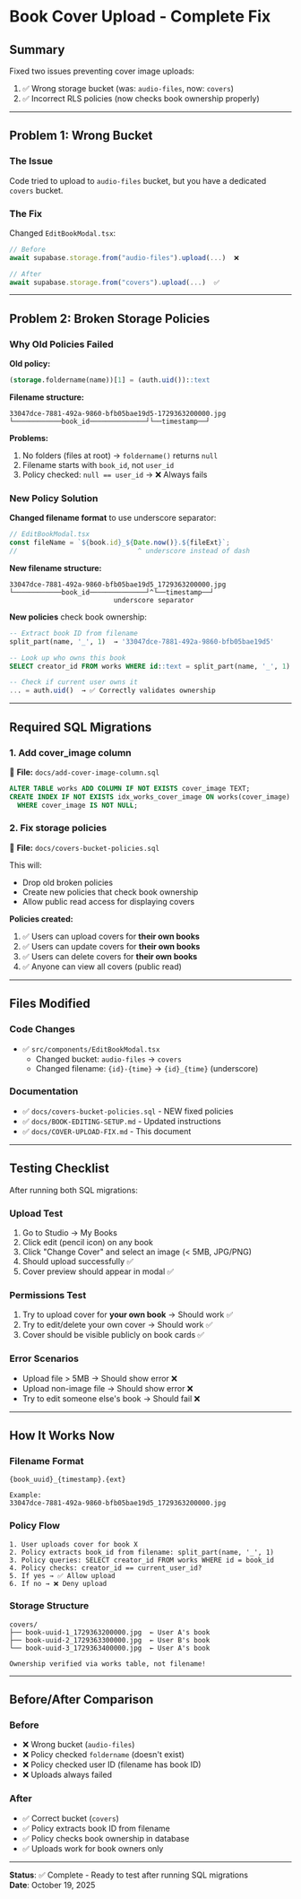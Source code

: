 # Book Cover Upload - Complete Fix

## Summary

Fixed two issues preventing cover image uploads:

1. ✅ Wrong storage bucket (was: `audio-files`, now: `covers`)
2. ✅ Incorrect RLS policies (now checks book ownership properly)

---

## Problem 1: Wrong Bucket

### The Issue

Code tried to upload to `audio-files` bucket, but you have a dedicated `covers` bucket.

### The Fix

Changed `EditBookModal.tsx`:

```typescript
// Before
await supabase.storage.from("audio-files").upload(...)  ❌

// After
await supabase.storage.from("covers").upload(...)  ✅
```

---

## Problem 2: Broken Storage Policies

### Why Old Policies Failed

**Old policy:**

```sql
(storage.foldername(name))[1] = (auth.uid())::text
```

**Filename structure:**

```
33047dce-7881-492a-9860-bfb05bae19d5-1729363200000.jpg
└────────────book_id──────────────┘└──timestamp──┘
```

**Problems:**

1. No folders (files at root) → `foldername()` returns `null`
2. Filename starts with `book_id`, not `user_id`
3. Policy checked: `null == user_id` → ❌ Always fails

### New Policy Solution

**Changed filename format** to use underscore separator:

```typescript
// EditBookModal.tsx
const fileName = `${book.id}_${Date.now()}.${fileExt}`;
//                              ^ underscore instead of dash
```

**New filename structure:**

```
33047dce-7881-492a-9860-bfb05bae19d5_1729363200000.jpg
└────────────book_id──────────────┘^└──timestamp──┘
                          underscore separator
```

**New policies** check book ownership:

```sql
-- Extract book ID from filename
split_part(name, '_', 1)  → '33047dce-7881-492a-9860-bfb05bae19d5'

-- Look up who owns this book
SELECT creator_id FROM works WHERE id::text = split_part(name, '_', 1)

-- Check if current user owns it
... = auth.uid()  → ✅ Correctly validates ownership
```

---

## Required SQL Migrations

### 1. Add cover_image column

📄 **File:** `docs/add-cover-image-column.sql`

```sql
ALTER TABLE works ADD COLUMN IF NOT EXISTS cover_image TEXT;
CREATE INDEX IF NOT EXISTS idx_works_cover_image ON works(cover_image)
  WHERE cover_image IS NOT NULL;
```

### 2. Fix storage policies

📄 **File:** `docs/covers-bucket-policies.sql`

This will:

- Drop old broken policies
- Create new policies that check book ownership
- Allow public read access for displaying covers

**Policies created:**

1. ✅ Users can upload covers for **their own books**
2. ✅ Users can update covers for **their own books**
3. ✅ Users can delete covers for **their own books**
4. ✅ Anyone can view all covers (public read)

---

## Files Modified

### Code Changes

- ✅ `src/components/EditBookModal.tsx`
  - Changed bucket: `audio-files` → `covers`
  - Changed filename: `{id}-{time}` → `{id}_{time}` (underscore)

### Documentation

- ✅ `docs/covers-bucket-policies.sql` - NEW fixed policies
- ✅ `docs/BOOK-EDITING-SETUP.md` - Updated instructions
- ✅ `docs/COVER-UPLOAD-FIX.md` - This document

---

## Testing Checklist

After running both SQL migrations:

### Upload Test

1. Go to Studio → My Books
2. Click edit (pencil icon) on any book
3. Click "Change Cover" and select an image (< 5MB, JPG/PNG)
4. Should upload successfully ✅
5. Cover preview should appear in modal ✅

### Permissions Test

1. Try to upload cover for **your own book** → Should work ✅
2. Try to edit/delete your own cover → Should work ✅
3. Cover should be visible publicly on book cards ✅

### Error Scenarios

- Upload file > 5MB → Should show error ❌
- Upload non-image file → Should show error ❌
- Try to edit someone else's book → Should fail ❌

---

## How It Works Now

### Filename Format

```
{book_uuid}_{timestamp}.{ext}

Example:
33047dce-7881-492a-9860-bfb05bae19d5_1729363200000.jpg
```

### Policy Flow

```
1. User uploads cover for book X
2. Policy extracts book_id from filename: split_part(name, '_', 1)
3. Policy queries: SELECT creator_id FROM works WHERE id = book_id
4. Policy checks: creator_id == current_user_id?
5. If yes → ✅ Allow upload
6. If no → ❌ Deny upload
```

### Storage Structure

```
covers/
├── book-uuid-1_1729363200000.jpg  ← User A's book
├── book-uuid-2_1729363300000.jpg  ← User B's book
└── book-uuid-3_1729363400000.jpg  ← User A's book

Ownership verified via works table, not filename!
```

---

## Before/After Comparison

### Before

- ❌ Wrong bucket (`audio-files`)
- ❌ Policy checked `foldername` (doesn't exist)
- ❌ Policy checked user ID (filename has book ID)
- ❌ Uploads always failed

### After

- ✅ Correct bucket (`covers`)
- ✅ Policy extracts book ID from filename
- ✅ Policy checks book ownership in database
- ✅ Uploads work for book owners only

---

**Status**: ✅ Complete - Ready to test after running SQL migrations  
**Date**: October 19, 2025
